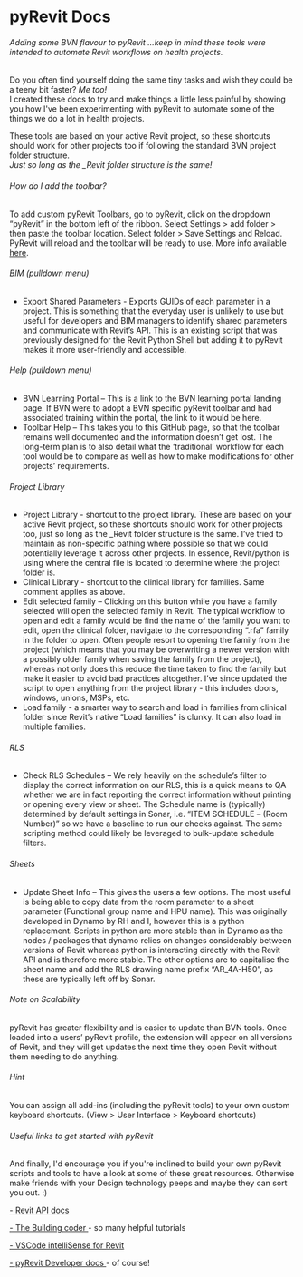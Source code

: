 # pyRevit Docs
###### Adding some *BVN* flavour to pyRevit ...keep in mind these tools were intended to automate Revit workflows on health projects.

Do you often find yourself doing the same tiny tasks and wish they could be a teeny bit faster? *Me too!* </br>
I created these docs to try and make things a little less painful by showing you how I've been experimenting with pyRevit to automate some of the things we do a lot in health projects.

These tools are based on your active Revit project, so these shortcuts should work for other projects too if following the standard BVN project folder structure.  </br>
*Just so long as the _Revit folder structure is the same!* 

###### How do I add the toolbar? 
To add custom pyRevit Toolbars, go to pyRevit, click on the dropdown “pyRevit” in the bottom left of the ribbon.
Select Settings > add folder > then paste the toolbar location. Select folder > Save Settings and Reload. 
PyRevit will reload and the toolbar will be ready to use. More info available <a href="https://bvn.zendesk.com/hc/en-us/articles/4787426471311">here</a>. 


###### BIM (pulldown menu)
- Export Shared Parameters - Exports GUIDs of each parameter in a project. This is something that the everyday user is unlikely to use but useful for developers and BIM managers to identify shared parameters and communicate with Revit’s API. This is an existing script that was previously designed for the Revit Python Shell but adding it to pyRevit makes it more user-friendly and accessible. 

###### Help (pulldown menu)
- BVN Learning Portal – This is a link to the BVN learning portal landing page. If BVN were to adopt a BVN specific pyRevit toolbar and had associated training within the portal, the link to it would be here. 
- Toolbar Help – This takes you to this GitHub page, so that the toolbar remains well documented and the information doesn’t get lost. The long-term plan is to also detail what the ‘traditional’ workflow for each tool would be to compare as well as how to make modifications for other projects’ requirements. 

###### Project Library  
- Project Library - shortcut to the project library. These are based on your active Revit project, so these shortcuts should work for other projects too, just so long as the _Revit folder structure is the same. I’ve tried to maintain as non-specific pathing where possible so that we could potentially leverage it across other projects. In essence, Revit/python is using where the central file is located to determine where the project folder is. 
- Clinical Library - shortcut to the clinical library for families. Same comment applies as above. 
- Edit selected family – Clicking on this button while you have a family selected will open the selected family in Revit. The typical workflow to open and edit a family would be find the name of the family you want to edit, open the clinical folder, navigate to the corresponding “.rfa” family in the folder to open. Often people resort to opening the family from the project (which means that you may be overwriting a newer version with a possibly older family when saving the family from the project), whereas not only does this reduce the time taken to find the family but make it easier to avoid bad practices altogether. I’ve since updated the script to open anything from the project library - this includes doors, windows, unions, MSPs, etc. 
- Load family - a smarter way to search and load in families from clinical folder since Revit’s native “Load families” is clunky. It can also load in multiple families. 

###### RLS 
- Check RLS Schedules – We rely heavily on the schedule’s filter to display the correct information on our RLS, this is a quick means to QA whether we are in fact reporting the correct information without printing or opening every view or sheet. The Schedule name is (typically) determined by default settings in Sonar, i.e. “ITEM SCHEDULE – (Room Number)” so we have a baseline to run our checks against. The same scripting method could likely be leveraged to bulk-update schedule filters. 

###### Sheets
- Update Sheet Info – This gives the users a few options. The most useful is being able to copy data from the room parameter to a sheet parameter (Functional group name and HPU name). This was originally developed in Dynamo by RH and I, however this is a python replacement. Scripts in python are more stable than in Dynamo as the nodes / packages that dynamo relies on changes considerably between versions of Revit whereas python is interacting directly with the Revit API and is therefore more stable. The other options are to capitalise the sheet name and add the RLS drawing name prefix “AR_4A-H50”, as these are typically left off by Sonar.  

###### Note on Scalability 
pyRevit has greater flexibility and is easier to update than BVN tools. Once loaded into a users’ pyRevit profile, the extension will appear on all versions of Revit, and they will get updates the next time they open Revit without them needing to do anything. 

###### Hint 
You can assign all add-ins (including the pyRevit tools) to your own custom keyboard shortcuts. (View > User Interface >  Keyboard shortcuts)


###### Useful links to get started with pyRevit 
And finally, I'd encourage you if you're inclined to build your own pyRevit scripts and tools to have a look at some of these great resources. Otherwise make friends with your Design technology peeps and maybe they can sort you out. :) 

<a href="https://bvn.zendesk.com/hc/en-us/articles/4787426471311"> - Revit API docs</a>

<a href="https://thebuildingcoder.typepad.com"> - The Building coder </a> - so many helpful tutorials 

<a href="https://www.macro4bim.com/post/vscode-intellisense-for-revit"> - VSCode intelliSense for Revit</a>

<a href="https://www.notion.so/Developer-Docs-2c88f3ecccde422d9504e20b6b9e04f8"> - pyRevit Developer docs </a> - of course! 






